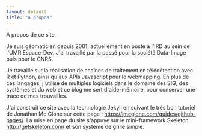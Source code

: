 ```yaml
---
layout: default
title: "A propos"
---
```


A propos de ce site

Je suis géomaticien depuis 2001, actuellement en poste à l'IRD au sein de l'UMR Espace-Dev. J'ai travaillé par la passé pour la société Data-Image puis pour le CNRS.

Je travaille sur la réalisation de chaînes de traitement en télédétection avec R et Python, ainsi qu'aux APIs Javascript pour le webmapping. En plus de ces langages, j'utilise de multiples logiciels dans le domaine des SIG, des systèmes et du web et ce blog me sert d'aide-mémoire, pour conserver une trace de mes trouvailles.

J'ai construit ce site avec la technologie Jekyll en suivant le très bon tutoriel de Jonathan Mc Glone sur cette page : <https://jmcglone.com/guides/github-pages/>. La mise en page du site s'appuye sur le mini-framework Skeleton <http://getskeleton.com/> et son système de grille simple.

